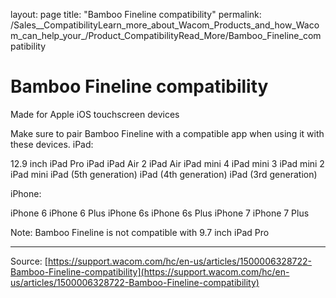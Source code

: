 layout: page
title: "Bamboo Fineline compatibility"
permalink: /Sales__CompatibilityLearn_more_about_Wacom_Products_and_how_Wacom_can_help_your_/Product_CompatibilityRead_More/Bamboo_Fineline_compatibility

# Bamboo Fineline compatibility

Made for Apple iOS touchscreen devices


Make sure to pair Bamboo Fineline with a compatible app when using it with these devices.
iPad:

12.9 inch iPad Pro
iPad
iPad Air 2
iPad Air
iPad mini 4
iPad mini 3
iPad mini 2
iPad mini
iPad (5th generation)
iPad (4th generation)
iPad (3rd generation)

iPhone:

iPhone 6
iPhone 6 Plus
iPhone 6s
iPhone 6s Plus
iPhone 7
iPhone 7 Plus

Note: Bamboo Fineline is not compatible with 9.7 inch iPad Pro

---
Source: [https://support.wacom.com/hc/en-us/articles/1500006328722-Bamboo-Fineline-compatibility](https://support.wacom.com/hc/en-us/articles/1500006328722-Bamboo-Fineline-compatibility)
